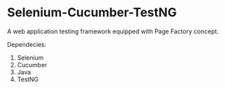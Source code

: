 # Selenium-Cucumber-TestNG
A web application testing framework equipped with Page Factory concept.

Dependecies:
1. Selenium
2. Cucumber
3. Java
4. TestNG

